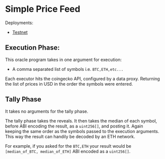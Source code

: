# Simple Price Feed

Deployments:
- [Testnet](https://testnet.explorer.seda.xyz/oracle-programs/ea3860e9f537eed6b4ac4ee1c97dea0fd1b7e33a29afaa846ad29671ddaa194e)
<!-- - [Mainnet](https://mainnet.explorer.seda.xyz/oracle-programs/) -->

## Execution Phase:

This oracle program takes in one argument for execution:
- A comma separated list of symbols i.e. `BTC,ETH,etc...`

Each executor hits the coingecko API, configured by a data proxy.
Returning the list of prices in USD in the order the symbols were entered.

## Tally Phase

It takes no arguments for the tally phase.

The tally phase takes the reveals.
It then takes the median of each symbol, before ABI encoding the result, as a `uint256[]`, and posting it. Again keeping the same order as the symbols passed to the execution arguments.
This way the result can handily be decoded by an ETH network.

For example, if you asked for the `BTC,ETH` your result would be `[median_of_BTC, median_of_ETH]` ABI encoded as a `uint256[]`.